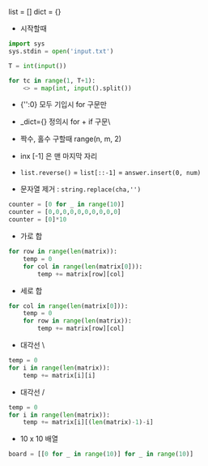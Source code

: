 list = []
dict = {}

- 시작할때
```python
import sys
sys.stdin = open('input.txt')

T = int(input())

for tc in range(1, T+1):
    <> = map(int, input().split())
```


- {'':0} 모두 기입시 for 구문만
- _dict={} 정의시 for + if 구문\

- 짝수, 홀수 구할때 range(n, m, 2) 
- inx [-1] 은 맨 마지막 자리

- `list.reverse()` = `list[::-1]` = `answer.insert(0, num)`

- 문자열 제거 : `string.replace(cha,'')`

```python
counter = [0 for _ in range(10)]
counter = [0,0,0,0,0,0,0,0,0,0]
counter = [0]*10
```

- 가로 합
```python
for row in range(len(matrix)):
    temp = 0
    for col in range(len(matrix[0])):
        temp += matrix[row][col]
```

- 세로 합
```python
for col in range(len(matrix[0])):
    temp = 0
    for row in range(len(matrix)):
        temp += matrix[row][col]
```

- 대각선 \
```python
temp = 0
for i in range(len(matrix)):
    temp += matrix[i][i]
```

- 대각선 /
```python
temp = 0
for i in range(len(matrix)):
    temp += matrix[i][(len(matrix)-1)-i]
```

- 10 x 10 배열
```python
board = [[0 for _ in range(10)] for _ in range(10)]
```